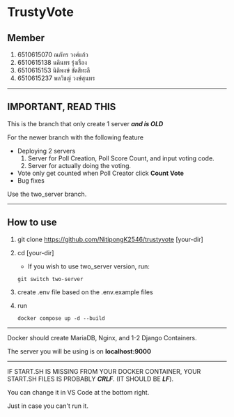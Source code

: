 # TrustyVote

## Member

1. 6510615070 ณภัทร วงศ์แก้ว
1. 6510615138 นคินทร รุ่งเรือง
1. 6510615153 นิติพงษ์ ขัดสีทะลี
1. 6510615237 พลวิชญ์ วงษ์สุนทร

---
## IMPORTANT, READ THIS

This is the branch that only create 1 server ***and is OLD***

For the newer branch with the following feature

- Deploying 2 servers
    1. Server for Poll Creation, Poll Score Count, and input voting code.
    1. Server for actually doing the voting.
- Vote only get counted when Poll Creator click **Count Vote**
- Bug fixes 

Use the two_server branch.

---
## How to use

1. git clone https://github.com/NitipongK2546/trustyvote \[your-dir]

1. cd [your-dir]

    - If you wish to use two_server version, run:
    ```
    git switch two-server
    ```

1. create .env file based on the .env.example files

1. run 
    ```
    docker compose up -d --build
    ```

---

Docker should create MariaDB, Nginx, and 1-2 Django Containers.

The server you will be using is on **localhost:9000**

---

IF START.SH IS MISSING FROM YOUR DOCKER CONTAINER, YOUR START.SH FILES IS PROBABLY ***CRLF***. (IT SHOULD BE ***LF***).

You can change it in VS Code at the bottom right.

Just in case you can't run it.